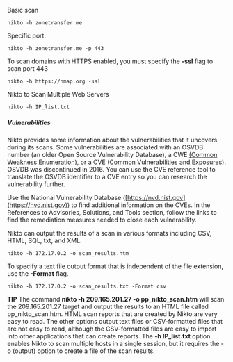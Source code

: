 Basic scan
```
nikto -h zonetransfer.me
```

Specific port.
```
nikto -h zonetransfer.me -p 443
```

To scan domains with HTTPS enabled, you must specify the **-ssl** flag to scan port 443
```
nikto -h https://nmap.org -ssl
```

 Nikto to Scan Multiple Web Servers
 ```
nikto -h IP_list.txt
```

##### Vulnerabilities
Nikto provides some information about the vulnerabilities that it uncovers during its scans. Some vulnerabilities are associated with an OSVDB number (an older Open Source Vulnerability Database), a CWE [(Common Weakness Enumeration](https://cwe.mitre.org/about/)), or a CVE ([Common Vulnerabilities and Exposures](https://cve.mitre.org/)). OSVDB was discontinued in 2016. You can use the CVE reference tool to translate the OSVDB identifier to a CVE entry so you can research the vulnerability further.

Use the National Vulnerability Database ([https://nvd.nist.gov](https://nvd.nist.gov)) to find additional information on the CVEs. In the References to Advisories, Solutions, and Tools section, follow the links to find the remediation measures needed to close each vulnerability.

Nikto can output the results of a scan in various formats including CSV, HTML, SQL, txt, and XML.
```
nikto -h 172.17.0.2 -o scan_results.htm
```

To specify a text file output format that is independent of the file extension, use the **-Format** flag.
```
nikto -h 172.17.0.2 -o scan_results.txt -Format csv
```

**TIP** The command **nikto -h 209.165.201.27 -o pp_nikto_scan.htm** will scan the 209.165.201.27 target and output the results to an HTML file called pp_nikto_scan.htm. HTML scan reports that are created by Nikto are very easy to read. The other options output text files or CSV-formatted files that are not easy to read, although the CSV-formatted files are easy to import into other applications that can create reports. The **-h IP_list.txt** option enables Nikto to scan multiple hosts in a single session, but it requires the -o (output) option to create a file of the scan results.
